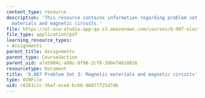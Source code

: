 ```yaml
---
content_type: resource
description: 'This resource contains information regarding problem set 3: magnetic
  materials and magnetic circuits.'
file: https://ol-ocw-studio-app-qa.s3.amazonaws.com/courses/6-007-electromagnetic-energy-from-motors-to-lasers-spring-2011/c8361c1c36afece4bc6896077f25d7db_MIT6_007S11_PS3.pdf
file_type: application/pdf
learning_resource_types:
- Assignments
parent_title: Assignments
parent_type: CourseSection
parent_uid: a7a5904c-a08c-8f98-2cf6-380e74610826
resourcetype: Document
title: '6.007 Problem Set 3: Magnetic materials and magnetic circuits'
type: OCWFile
uid: c8361c1c-36af-ece4-bc68-96077f25d7db
---
```

